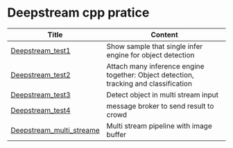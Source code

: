 # Deepstream cpp pratice

Title | Content | 
--- | --- | 
[Deepstream_test1](Deepstream_test1) | Show sample that single infer engine for object detection |  
[Deepstream_test2](Deepstream_test2) | Attach many inference engine together: Object detection, tracking and classification |
[Deepstream_test3](Deepstream_test3) | Detect object in multi stream input |
[Deepstream_test4](Deepstream_test4) | message broker to send result to crowd | 
[Deepstream_multi_streame](Deepstream_multi_streame) | Multi stream pipeline with image buffer | 